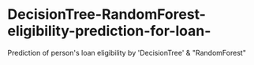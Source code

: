 # DecisionTree-RandomForest-eligibility-prediction-for-loan-
Prediction of person's loan eligibility by 'DecisionTree' &amp;  "RandomForest"
